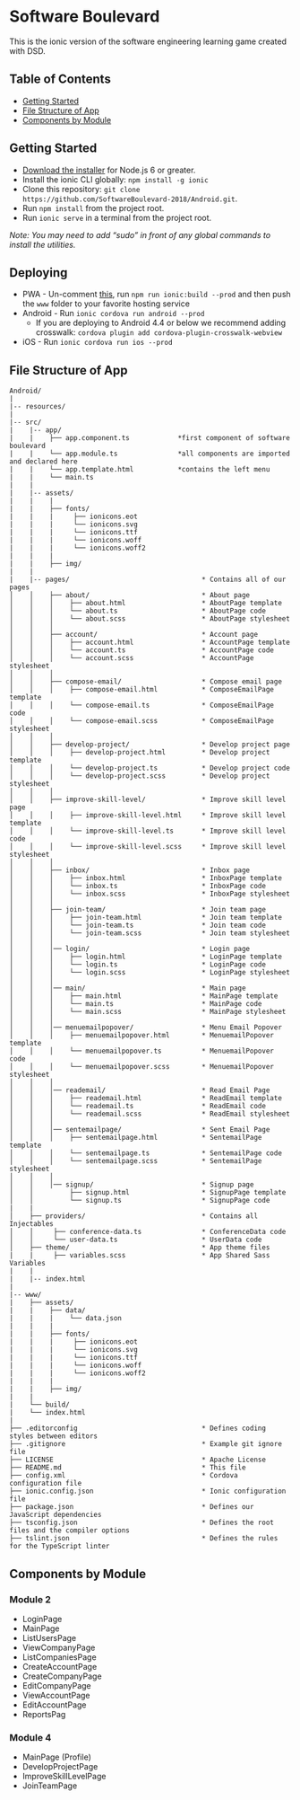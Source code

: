 # Software Boulevard

This is the ionic version of the software engineering learning game created with DSD.


## Table of Contents
 - [Getting Started](#getting-started)
 - [File Structure of App](#file-structure-of-app)
 - [Components by Module](#components-by-module)


## Getting Started

* [Download the installer](https://nodejs.org/) for Node.js 6 or greater.
* Install the ionic CLI globally: `npm install -g ionic`
* Clone this repository: `git clone https://github.com/SoftwareBoulevard-2018/Android.git`.
* Run `npm install` from the project root.
* Run `ionic serve` in a terminal from the project root.

_Note: You may need to add “sudo” in front of any global commands to install the utilities._

## Deploying

* PWA - Un-comment [this](https://github.com/ionic-team/ionic2-app-base/blob/master/src/index.html#L21), run `npm run ionic:build --prod` and then push the `www` folder to your favorite hosting service
* Android - Run `ionic cordova run android --prod`
  - If you are deploying to Android 4.4 or below we recommend adding crosswalk: `cordova plugin add cordova-plugin-crosswalk-webview`
* iOS - Run `ionic cordova run ios --prod`

## File Structure of App

```
Android/
|
|-- resources/
|
|-- src/
|    |-- app/
|    |    ├── app.component.ts            *first component of software boulevard
|    |    └── app.module.ts               *all components are imported and declared here
|    |    └── app.template.html           *contains the left menu
|    |    └── main.ts
|    |
|    |-- assets/
|    |    |
|    |    ├── fonts/
|    |    |     ├── ionicons.eot
|    |    |     └── ionicons.svg
|    |    |     └── ionicons.ttf
|    |    |     └── ionicons.woff
|    |    |     └── ionicons.woff2
|    |    |
|    |    ├── img/
|    |
|    |-- pages/                                 * Contains all of our pages
│    │    ├── about/                            * About page
│    │    │    ├── about.html                   * AboutPage template
│    │    │    └── about.ts                     * AboutPage code
│    │    │    └── about.scss                   * AboutPage stylesheet
│    │    │
│    │    ├── account/                          * Account page
│    │    │    ├── account.html                 * AccountPage template
│    │    │    └── account.ts                   * AccountPage code
│    │    │    └── account.scss                 * AccountPage stylesheet
│    │    │
│    │    ├── compose-email/                    * Compose email page
│    │    │    ├── compose-email.html           * ComposeEmailPage template
│    │    │    └── compose-email.ts             * ComposeEmailPage code
│    │    │    └── compose-email.scss           * ComposeEmailPage stylesheet
│    │    │
│    │    ├── develop-project/                  * Develop project page
│    │    │    ├── develop-project.html         * Develop project template
│    │    │    └── develop-project.ts           * Develop project code
│    │    │    └── develop-project.scss         * Develop project stylesheet
│    │    │
│    │    ├── improve-skill-level/              * Improve skill level page
│    │    │    ├── improve-skill-level.html     * Improve skill level template
│    │    │    └── improve-skill-level.ts       * Improve skill level code
│    │    │    └── improve-skill-level.scss     * Improve skill level stylesheet
│    │    │
│    │    ├── inbox/                            * Inbox page
│    │    │    ├── inbox.html                   * InboxPage template
│    │    │    └── inbox.ts                     * InboxPage code
│    │    │    └── inbox.scss                   * InboxPage stylesheet
│    │    │
│    │    ├── join-team/                        * Join team page
│    │    │    ├── join-team.html               * Join team template
│    │    │    └── join-team.ts                 * Join team code
│    │    │    └── join-team.scss               * Join team stylesheet
│    │    │
│    │    │── login/                            * Login page
│    │    │    ├── login.html                   * LoginPage template
│    │    │    └── login.ts                     * LoginPage code
│    │    │    └── login.scss                   * LoginPage stylesheet
│    │    │
│    │    │── main/                             * Main page
│    │    │    ├── main.html                    * MainPage template
│    │    │    └── main.ts                      * MainPage code
│    │    │    └── main.scss                    * MainPage stylesheet
│    │    │
│    │    │── menuemailpopover/                 * Menu Email Popover
│    │    │    ├── menuemailpopover.html        * MenuemailPopover template
│    │    │    └── menuemailpopover.ts          * MenuemailPopover code
│    │    │    └── menuemailpopover.scss        * MenuemailPopover stylesheet
│    │    │
│    │    │── reademail/                        * Read Email Page
│    │    │    ├── reademail.html               * ReadEmail template
│    │    │    └── reademail.ts                 * ReadEmail code
│    │    │    └── reademail.scss               * ReadEmail stylesheet
│    │    │
│    │    │── sentemailpage/                    * Sent Email Page
│    │    │    ├── sentemailpage.html           * SentemailPage template
│    │    │    └── sentemailpage.ts             * SentemailPage code
│    │    │    └── sentemailpage.scss           * SentemailPage stylesheet
│    │    │
│    │    │── signup/                           * Signup page
│    │         ├── signup.html                  * SignupPage template
│    │         └── signup.ts                    * SignupPage code
|    |
│    ├── providers/                             * Contains all Injectables
│    │     ├── conference-data.ts               * ConferenceData code
│    │     └── user-data.ts                     * UserData code
│    ├── theme/                                 * App theme files
|    |     ├── variables.scss                   * App Shared Sass Variables
|    |
|    |-- index.html
|
|-- www/
|    ├── assets/
|    |    ├── data/
|    |    |    └── data.json
|    |    |
|    |    ├── fonts/
|    |    |     ├── ionicons.eot
|    |    |     └── ionicons.svg
|    |    |     └── ionicons.ttf
|    |    |     └── ionicons.woff
|    |    |     └── ionicons.woff2
|    |    |
|    |    ├── img/
|    |
|    └── build/
|    └── index.html
|
├── .editorconfig                               * Defines coding styles between editors
├── .gitignore                                  * Example git ignore file
├── LICENSE                                     * Apache License
├── README.md                                   * This file
├── config.xml                                  * Cordova configuration file
├── ionic.config.json                           * Ionic configuration file
├── package.json                                * Defines our JavaScript dependencies
├── tsconfig.json                               * Defines the root files and the compiler options
├── tslint.json                                 * Defines the rules for the TypeScript linter
```

## Components by Module

### Module 2
  * LoginPage
  * MainPage
  * ListUsersPage
  * ViewCompanyPage
  * ListCompaniesPage
  * CreateAccountPage
  * CreateCompanyPage
  * EditCompanyPage
  * ViewAccountPage
  * EditAccountPage
  * ReportsPag

### Module 4
  * MainPage (Profile)
  * DevelopProjectPage
  * ImproveSkillLevelPage
  * JoinTeamPage
